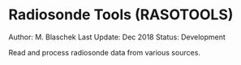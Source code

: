 # Radiosonde Tools (RASOTOOLS)
Author: M. Blaschek
Last Update: Dec 2018
Status: Development

Read and process radiosonde data from various sources.

